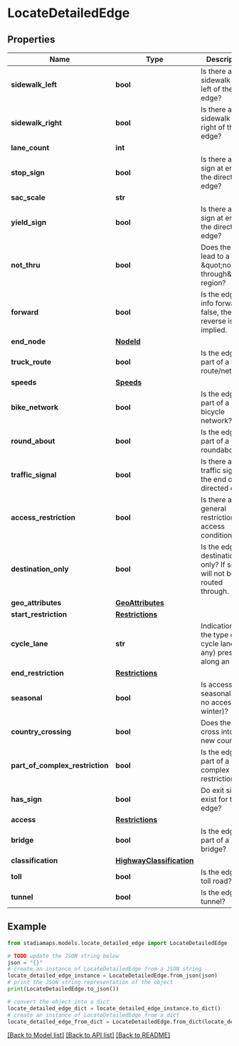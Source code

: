 # LocateDetailedEdge


## Properties

Name | Type | Description | Notes
------------ | ------------- | ------------- | -------------
**sidewalk_left** | **bool** | Is there a sidewalk to the left of the edge? | [optional] 
**sidewalk_right** | **bool** | Is there a sidewalk to the right of the edge? | [optional] 
**lane_count** | **int** |  | [optional] 
**stop_sign** | **bool** | Is there a stop sign at end of the directed edge? | [optional] 
**sac_scale** | **str** |  | [optional] 
**yield_sign** | **bool** | Is there a yield sign at end of the directed edge? | [optional] 
**not_thru** | **bool** | Does the edge lead to a \&quot;no-through\&quot; region? | [optional] 
**forward** | **bool** | Is the edge info forward? If false, then reverse is implied. | [optional] 
**end_node** | [**NodeId**](NodeId.md) |  | [optional] 
**truck_route** | **bool** | Is the edge part of a truck route/network? | [optional] 
**speeds** | [**Speeds**](Speeds.md) |  | [optional] 
**bike_network** | **bool** | Is the edge part of a bicycle network? | [optional] 
**round_about** | **bool** | Is the edge part of a roundabout? | [optional] 
**traffic_signal** | **bool** | Is there a traffic signal at the end of the directed edge? | [optional] 
**access_restriction** | **bool** | Is there a general restriction or access condition? | [optional] 
**destination_only** | **bool** | Is the edge destination only? If so, it will not be routed through. | [optional] 
**geo_attributes** | [**GeoAttributes**](GeoAttributes.md) |  | [optional] 
**start_restriction** | [**Restrictions**](Restrictions.md) |  | [optional] 
**cycle_lane** | **str** | Indication of the type of cycle lane (if any) present along an edge. | [optional] 
**end_restriction** | [**Restrictions**](Restrictions.md) |  | [optional] 
**seasonal** | **bool** | Is access seasonal (ex. no access in winter)? | [optional] 
**country_crossing** | **bool** | Does the edge cross into a new country? | [optional] 
**part_of_complex_restriction** | **bool** | Is the edge part of a complex restriction? | [optional] 
**has_sign** | **bool** | Do exit signs exist for the edge? | [optional] 
**access** | [**Restrictions**](Restrictions.md) |  | [optional] 
**bridge** | **bool** | Is the edge part of a bridge? | [optional] 
**classification** | [**HighwayClassification**](HighwayClassification.md) |  | [optional] 
**toll** | **bool** | Is the edge a toll road? | [optional] 
**tunnel** | **bool** | Is the edge a tunnel? | [optional] 

## Example

```python
from stadiamaps.models.locate_detailed_edge import LocateDetailedEdge

# TODO update the JSON string below
json = "{}"
# create an instance of LocateDetailedEdge from a JSON string
locate_detailed_edge_instance = LocateDetailedEdge.from_json(json)
# print the JSON string representation of the object
print(LocateDetailedEdge.to_json())

# convert the object into a dict
locate_detailed_edge_dict = locate_detailed_edge_instance.to_dict()
# create an instance of LocateDetailedEdge from a dict
locate_detailed_edge_from_dict = LocateDetailedEdge.from_dict(locate_detailed_edge_dict)
```
[[Back to Model list]](../README.md#documentation-for-models) [[Back to API list]](../README.md#documentation-for-api-endpoints) [[Back to README]](../README.md)


